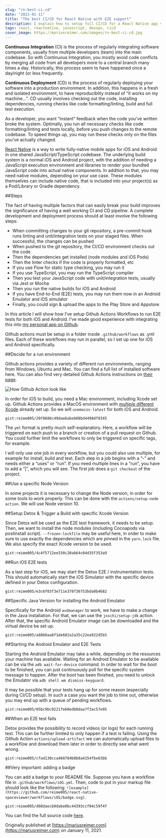 ```yaml
---
slug: "rn-best-ci-cd"
date: "2021-01-11"
title: "The best CI/CD for React Native with E2E support"
description: I explain how to setup full CI/CD for a React Native app via Github Actions including E2E testing via Detox
tags: react, reactnative, javascript, devops, cicd
cover_image: https://mariusreimer.com/images/rn-best-ci-cd.jpg
---
```


**Continuous Integration** (CI) is the process of regularly integrating software components, usually from multiple developers (team) into the main codebase. So with Continuous Integration, you mostly avoid code conflicts by merging all code from all developers more to a central branch many times a day. Historically, this process seem to have happened once a day/night (or less frequently.

**Continuous Deployment** (CD) is the process of regularly deploying your software into a production environment. In addition, this happens in a fresh and isolated environment, to have reproduciblity instead of “it works on my machine…”. CD usually involves checking out the code, installing dependencies, running checks like code formatting/linting, build and full test execution.

As a developer, you want “instant” feedback when the code you’ve written broke the system. Optimally, you run all necessary checks like code formatting/linting and tests locally, before you push changes to the remote codebase. To speed things up, you may run these checks only on the files you’ve actually changed.

[React Native](https://facebook.github.io/react-native/) is a way to write fully-native mobile apps for iOS and Android in one shared JavaScript/TypeScript codebase. The underlying build system is a normal iOS and Android project, with the addition of needing a JavaScript execution environment and libraries to render your bundled JavaScript code into actual native components. In addition to that, you may need native modules, depending on your use case. These modules themselves can include native code, that is included into your project(s) as a Pod/Library or Gradle dependency.

##Steps

The fact of having multiple factors that can easily break your build improves the significance of having a well working CI and CD pipeline. A complete development and deployment process should at least involve the following steps:

* When committing changes to your git repository, a pre-commit hook runs linting and unit/integration tests on your staged files. When successful, the changes can be pushed
* When pushed to the git repository, the CI/CD environment checks out the code
* Then the dependencies get installed (node modules and iOS Pods)
* Then the linter checks if the code is properly formatted, etc
* If you use Flow for static type checking, you may run it
* If you use TypeScript, you may run the TypeScript compiler
* Then you test your JavaScript code with unit/integration tests, usually via Jest or Mocha
* Then you run the native builds for iOS and Android
* If you have End-to-End (E2E) tests, you may run them now in an Android Emulator and iOS simulator
* Finally, you could sign & upload the apps to the Play Store and Appstore

In this article I will show how I’ve setup Github Actions Workflows to run E2E tests for both iOS and Android. I’ve made good experience with integrating this into [my personal app on Github](https://github.com/reime005/react-native-spaceviewer).

Github actions must be setup in a folder inside `.github/workflows` as .yml files. Each of these workflows may run in parallel, so I set up one for iOS and Android specifically.

##Decide for a run environment

Github actions provides a variety of different run environments, ranging from Windows, Ubuntu and Mac. You can find a full list of installed software here. You can also find very detailed Github Actions instructions on [their page](https://help.github.com/en/actions/automating-your-workflow-with-github-actions).

![How Github Action look like](/images/rn-best-ci-cd-1.png)

In order for iOS to build, you need a Mac environment, including Xcode set up. Github Actions provides a MacOS environment with [multiple different Xcode](https://help.github.com/en/actions/automating-your-workflow-with-github-actions/software-installed-on-github-hosted-runners#xcode) already set up. So we will `usemacos-latest` for both iOS and Android.

`gist:reime005/20f8686c49dae6abeb08bd4498df8345`

The `yml` format is pretty much self-explanatory. Here, a workflow will be triggered on each push to a branch or creation of a pull request on Github. You could further limit the workflows to only be triggered on specific tags, for example.

I will only use one job in every workflow, but you could also use multiple, for example for install, build and test. Each step in a job begins with a “-” and needs either a “uses” or “run”. If you need multiple lines in a “run”, you have to add a “|”, which you will see. The first job does a `git checkout` of the project.

##Use a specific Node Version

In some projects it is necessary to change the Node version, in order for some tools to work properly. This can be done with the `actions/setup-node action`. We will use Node version 10.

##Setup Detox & Trigger a Build with specific Xcode Version

Since Detox will be used as the E2E test framework, it needs to be setup. Then, we want to install the node modules (including Cocoapods via postinstall script). `--frozen-lockfile` may be useful here, in order to make sure to use exactly the dependencies which are pinned in the `yarn.lock` file. We also specify the exact Xcode version to be used.

`gist:reime005/4c4f5712ee330c20ab64c04d35f353a9`

##Run iOS E2E tests

As a last step for iOS, we may start the Detox E2E / instrumentation tests. This should automatically start the iOS Simulator with the specific device defined in your Detox configuration.

`gist:reime005/e3c6f03f3e711e378f36753bda0b4682`

##Specific Java Version for installing the Android Emulator

Specifically for the Android `avdmanager` to work, we have to make a change in the Java installation. For that, we can use the `joschi/setup-jdk` action. After that, the specific Android Emulator image can be downloaded and the virtual device be set up.

`gist:reime005/a8860aa8f1de682a2a35c22ea922d5b5`

##Starting the Android Emulator and E2E Tests

Starting the Android Emulator may take a while, depending on the resources your machine has available. Waiting for an Android Emulator to be available can be via the `adb wait-for-device` command. In order to wait for the boot to be finished, you can just continuously poll for the specific system message to happen. After the boot has been finished, you need to unlock the Emulator via `adb shell wm dismiss-keyguard`.

It may be possible that your tests hang up for some reason (especially during CI/CD setup). In such a case you want the job to time out, otherwise you may end up with a queue of pending workflows.

`gist:reime005/05bc9bc9221fe60edb0daa7f3ac57e95`

##When an E2E test fails

Detox provides the possibility to record videos (or logs) for each running test. This can be further limited to only happen if a test is failing. Using the Github Action `actions/upload-artifact` we can automatically upload files to a workflow and download them later in order to directly see what went wrong.

`gist:reime005/cfad130cca460784b0b8a4154fbe63bb`

##Very important: adding a badge

You can add a badge to your README file. Suppose you have a workflow file in `.github/workflows/iOS.yml`. Then, code to put in your markup file should look like the following: `![example](https://github.com/reime005/react-native-spaceviewer/workflows/iOS/badge.svg)`.

`gist:reime005/d60daecb0dabe0bc44393ccf04c59f4f`

You can find the full source code [here](https://github.com/reime005/react-native-spaceviewer).

Originally published at [https://mariusreimer.com](https://mariusreimer.com) on January 11, 2021.
